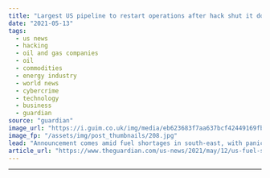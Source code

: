 ```yaml
---
title: "Largest US pipeline to restart operations after hack shut it down for nearly a week"
date: "2021-05-13"
tags: 
  - us news
  - hacking
  - oil and gas companies
  - oil
  - commodities
  - energy industry
  - world news
  - cybercrime
  - technology
  - business
  - guardian
source: "guardian"
image_url: "https://i.guim.co.uk/img/media/eb623683f7aa637bcf42449169fb3890eb77a16c/0_241_6487_3894/master/6487.jpg?width=460&quality=85&auto=format&fit=max&s=aa70b42c36e8efffe29437e753cc233c"
image_fp: "/assets/img/post_thumbnails/208.jpg"
lead: "Announcement comes amid fuel shortages in south-east, with panicked drivers filling up their tanksThe largest fuel pipeline in the US has restarted operations nearly a week after a cyber-attack forced its shutdown, prompting distribution problems and..."
article_url: "https://www.theguardian.com/us-news/2021/may/12/us-fuel-shortages-pipeline-hack-drivers"
---
```


---
